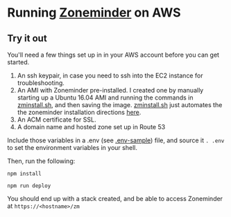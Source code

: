 # Running [Zoneminder](https://zoneminder.com/) on AWS

## Try it out

You'll need a few things set up in in your AWS account before you can get started.

1.  An ssh keypair, in case you need to ssh into the EC2 instance for troubleshooting.
2.  An AMI with Zoneminder pre-installed.
    I created one by manually starting up a Ubuntu 16.04 AMI and running the commands
    in [zminstall.sh](./zminstall.sh), and then saving the image.
    [zminstall.sh](./zminstall.sh) just automates the the zoneminder installation
    directions [here](https://zoneminder.readthedocs.io/en/stable/installationguide/ubuntu.html#easy-way-ubuntu-16-04).
3.  An ACM certificate for SSL.
4.  A domain name and hosted zone set up in Route 53

Include those variables in a .env (see [.env-sample](./.env-sample)) file,
and source it `. .env` to set the environment variables in your shell.

Then, run the following:

`npm install`

`npm run deploy`

You should end up with a stack created, and be able to access Zoneminder at `https://<hostname>/zm`

